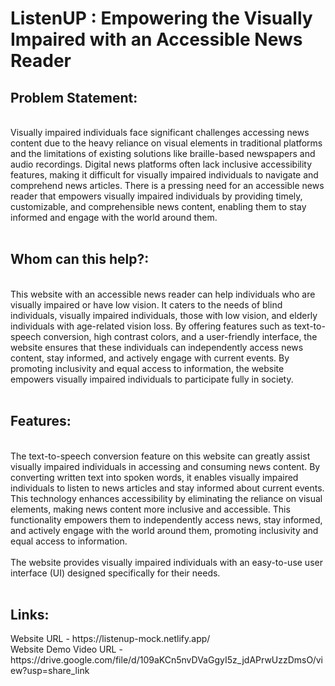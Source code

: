 <h1>ListenUP : Empowering the Visually Impaired with an Accessible News Reader</h1>

<h2> Problem Statement:</h2>
<br>
Visually impaired individuals face significant challenges accessing news content due to the heavy 
reliance on visual elements in traditional platforms and the limitations of existing solutions like braille-based 
newspapers and audio recordings. Digital news platforms often lack inclusive accessibility features, 
making it difficult for visually impaired individuals to navigate and comprehend news articles. 
There is a pressing need for an accessible news reader that empowers visually impaired individuals 
by providing timely, customizable, and comprehensible news content, enabling them to stay informed 
and engage with the world around them.
<br>
<br>

<h2> Whom can this help?:</h2>
<br>
This website with an accessible news reader can help individuals who are visually impaired or have low vision. 
It caters to the needs of blind individuals, visually impaired individuals, those with low vision, and elderly individuals 
with age-related vision loss. By offering features such as text-to-speech conversion, high contrast colors, and a user-friendly interface, 
the website ensures that these individuals can independently access news content, stay informed, and actively engage with current events. 
By promoting inclusivity and equal access to information, the website empowers visually impaired individuals to participate fully in society.
<br>
<br>

<h2> Features:</h2>
<br>
The text-to-speech conversion feature on this website can greatly assist visually impaired individuals 
in accessing and consuming news content. By converting written text into spoken words, it enables visually 
impaired individuals to listen to news articles and stay informed about current events. 
This technology enhances accessibility by eliminating the reliance on visual elements, making 
news content more inclusive and accessible. This functionality empowers them to 
independently access news, stay informed, and actively engage with the world around them, promoting 
inclusivity and equal access to information.
<br>
<br>
The website provides visually impaired individuals with an easy-to-use user interface (UI) designed specifically for 
their needs.
<br>
<br>

<h2> Links:</h2>
Website URL - https://listenup-mock.netlify.app/
<br>
Website Demo Video URL - https://drive.google.com/file/d/109aKCn5nvDVaGgyI5z_jdAPrwUzzDmsO/view?usp=share_link
